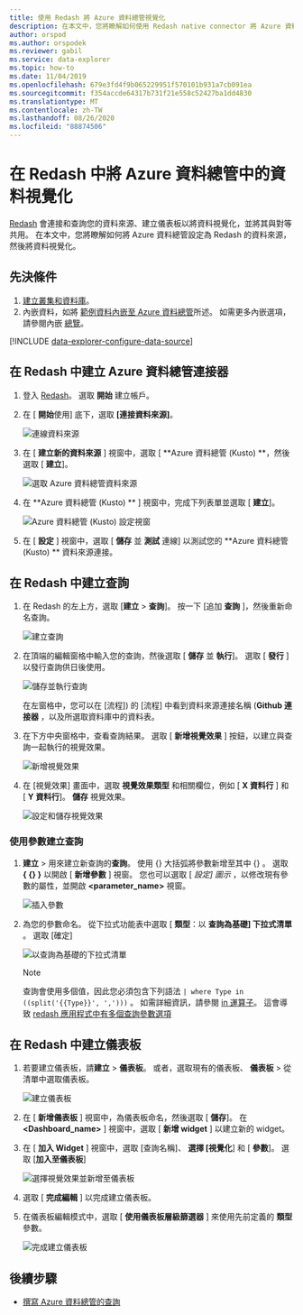 ```yaml
---
title: 使用 Redash 將 Azure 資料總管視覺化
description: 在本文中，您將瞭解如何使用 Redash native connector 將 Azure 資料總管中的資料視覺化。
author: orspod
ms.author: orspodek
ms.reviewer: gabil
ms.service: data-explorer
ms.topic: how-to
ms.date: 11/04/2019
ms.openlocfilehash: 679e3fd4f9b065229951f570101b931a7cb091ea
ms.sourcegitcommit: f354accde64317b731f21e558c52427ba1dd4830
ms.translationtype: MT
ms.contentlocale: zh-TW
ms.lasthandoff: 08/26/2020
ms.locfileid: "88874506"
---
```

# <a name="visualize-data-from-azure-data-explorer-in-redash"></a>在 Redash 中將 Azure 資料總管中的資料視覺化

[Redash](https://redash.io/) 會連接和查詢您的資料來源、建立儀表板以將資料視覺化，並將其與對等共用。 在本文中，您將瞭解如何將 Azure 資料總管設定為 Redash 的資料來源，然後將資料視覺化。

## <a name="prerequisites"></a>先決條件

1. [建立叢集和資料庫](create-cluster-database-portal.md)。
1. 內嵌資料，如將 [範例資料內嵌至 Azure 資料總管](ingest-sample-data.md)所述。 如需更多內嵌選項，請參閱內嵌 [總覽](ingest-data-overview.md)。

[!INCLUDE [data-explorer-configure-data-source](includes/data-explorer-configure-data-source.md)]

## <a name="create-azure-data-explorer-connector-in-redash"></a>在 Redash 中建立 Azure 資料總管連接器 

1. 登入 [Redash](https://redash.io/)。 選取 **開始** 建立帳戶。
1. 在 [ **開始**使用] 底下，選取 **[連接資料來源]**。

    ![連線資料來源](media/redash/connect-data-source.png)

1. 在 [ **建立新的資料來源** ] 視窗中，選取 [ **Azure 資料總管 (Kusto) **，然後選取 [ **建立**]。 

    ![選取 Azure 資料總管資料來源](media/redash/select-adx-data-source.png)

1. 在 **Azure 資料總管 (Kusto) ** ] 視窗中，完成下列表單並選取 [ **建立**]。

    ![Azure 資料總管 (Kusto) 設定視窗](media/redash/adx-settings-window.png)

1. 在 [ **設定** ] 視窗中，選取 [ **儲存** 並 **測試** 連線] 以測試您的 **Azure 資料總管 (Kusto) ** 資料來源連接。

## <a name="create-queries-in-redash"></a>在 Redash 中建立查詢

1. 在 Redash 的左上方，選取 [**建立**  >  **查詢**]。 按一下 [追加 **查詢** ]，然後重新命名查詢。

    ![建立查詢](media/redash/create-query.png)

1. 在頂端的編輯窗格中輸入您的查詢，然後選取 [ **儲存** 並 **執行**]。 選取 [ **發行** ] 以發行查詢供日後使用。

    ![儲存並執行查詢](media/redash/save-and-execute-query.png)

    在左窗格中，您可以在 [流程]) 的 [流程] 中看到資料來源連接名稱 (**Github 連接器** ，以及所選取資料庫中的資料表。 

1. 在下方中央窗格中，查看查詢結果。 選取 [ **新增視覺效果** ] 按鈕，以建立與查詢一起執行的視覺效果。

    ![新增視覺效果](media/redash/new-visualization.png)

1. 在 [視覺效果] 畫面中，選取 **視覺效果類型** 和相關欄位，例如 [ **X 資料行** ] 和 [ **Y 資料行**]。 **儲存** 視覺效果。

    ![設定和儲存視覺效果](media/redash/configure-visualization.png)

### <a name="create-a-query-using-a-parameter"></a>使用參數建立查詢

1. **建立**  > 用來建立新查詢的**查詢**。 使用 {} 大括弧將參數新增至其中 {} 。 選取 **{ {} }** 以開啟 [ **新增參數** ] 視窗。 您也可以選取 [ *設定] 圖示* ，以修改現有參數的屬性，並開啟 **<parameter_name>** 視窗。 

    ![插入參數](media/redash/insert-parameter.png)

1. 為您的參數命名。 從下拉式功能表中選取 [ **類型**：以 **查詢為基礎] 下拉式清單** 。 選取 [確定]

    ![以查詢為基礎的下拉式清單](media/redash/query-based-dropdown-list.png)

    > [!NOTE]
    > 查詢會使用多個值，因此您必須包含下列語法 `| where Type in ((split('{{Type}}', ',')))` 。 如需詳細資訊，請參閱 [in 運算子](kusto/query/inoperator.md)。 這會導致 [redash 應用程式中有多個查詢參數選項](https://redash.io/help/user-guide/querying/query-parameters#Serialized-Multi-Select-Query-Parametersredash.io)

## <a name="create-a-dashboard-in-redash"></a>在 Redash 中建立儀表板

1. 若要建立儀表板，請**建立**  >  **儀表板**。 或者，選取現有的儀表板、 **儀表板** > 從清單中選取儀表板。

    ![建立儀表板](media/redash/create-dashboard.png)

1. 在 [ **新增儀表板** ] 視窗中，為儀表板命名，然後選取 [ **儲存**]。 在 **<Dashboard_name>** ] 視窗中，選取 [ **新增 widget** ] 以建立新的 widget。 

1. 在 [ **加入 Widget** ] 視窗中，選取 [查詢名稱]、 **選擇 [視覺化**] 和 [ **參數**]。 選取 [**加入至儀表板**]

   ![選擇視覺效果並新增至儀表板](media/redash/add-widget-window.png)

1. 選取 [ **完成編輯** ] 以完成建立儀表板。

1.  在儀表板編輯模式中，選取 [ **使用儀表板層級篩選器** ] 來使用先前定義的 **類型** 參數。

    ![完成建立儀表板](media/redash/complete-dashboard.png)

## <a name="next-steps"></a>後續步驟

* [撰寫 Azure 資料總管的查詢](write-queries.md)



